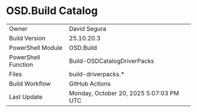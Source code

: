 ﻿# OSD.Build Catalog

| | |
|-|-|
| Owner | David Segura |
| Build Version | 25.10.20.3 |
| PowerShell Module | OSD.Build |
| PowerShell Function | Build-OSDCatalogDriverPacks |
| Files | build-driverpacks.* |
| Build Workflow | GitHub Actions |
| Last Update | Monday, October 20, 2025 5:07:03 PM UTC |
